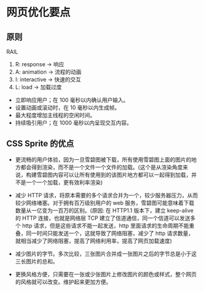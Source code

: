 # 网页优化要点

## 原则

RAIL

1. R: response -> 响应
2. A: animation -> 流程的动画
3. I: interactive -> 快速的交互
4. L: load -> 加载过度

- 立即响应用户；在 100 毫秒以内确认用户输入。
- 设置动画或滚动时，在 10 毫秒以内生成帧。
- 最大程度增加主线程的空闲时间。
- 持续吸引用户；在 1000 毫秒以内呈现交互内容。

## CSS Sprite 的优点

- 更流畅的用户体验，因为一旦雪碧图被下载，所有使用雪碧图上面的图片的地方都会得到渲染，而不是一个文件一个文件的加载。(这个是从渲染角度来说，构建雪碧图内容可以让所有使用到的该图片地方都可以一起得到加载，并不是一个一个加载，更有效利率渲染)

- 减少 HTTP 请求，将原本需要的多个请求合并为一个，较少服务器压力，从而较少网络堵塞。对于拥有百万级别用户的 web 服务，雪碧图可能意味着下载数量从一亿变为一百万的区别。(原因: 在 HTTP1.1 版本下，建立 keep-alive 的 HTTP 连接，也就是网络层 TCP 建立了信道通信，同一个信道可以发送多个 http 请求，但是这些请求不能一起发送，http 里面请求的生命周期不能重叠，同一时间只能发送一个，这就导致了网络阻塞，减少了 http 请求数量，就相当减少了网络阻塞，提高了网络利用率，提高了网页加载速度)

- 减少图片的字节。多次比较，三张图片合并成一张图片之后的字节总是小于这三长图片的总和。
- 更换风格方便，只需要在一张或少张图片上修改图片的颜色或样式，整个网页的风格就可以改变。维护起来更加方便。

